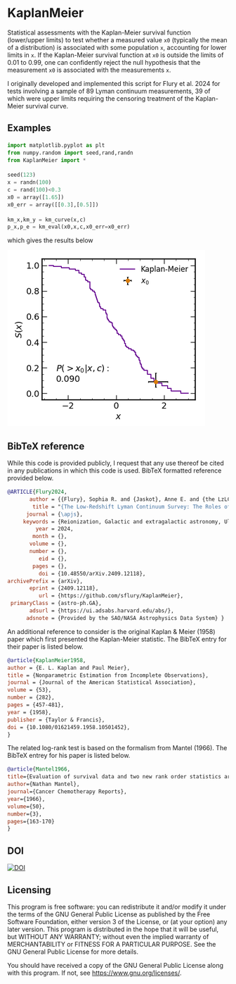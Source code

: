 # KaplanMeier

Statistical assessments with the Kaplan-Meier survival function (lower/upper 
limits) to test whether a measured value `x0` (typically the mean of a 
distribution) is associated with some population `x`, accounting for lower 
limits in `x`. If the Kaplan-Meier survival function at `x0` is outside the 
limits of 0.01 to 0.99, one can confidently reject the null hypothesis that 
the measurement `x0` is associated with the measurements `x`.

I originally developed and implemented this script for Flury et al. 2024
for tests involving a sample of 89 Lyman continuum measurements,
39 of which were upper limits requiring the censoring treatment of
the Kaplan-Meier survival curve.

## Examples
``` python
import matplotlib.pyplot as plt
from numpy.random import seed,rand,randn
from KaplanMeier import *

seed(123)
x = randn(100)
c = rand(100)<0.3
x0 = array([1.65])
x0_err = array([[0.3],[0.5]])

km_x,km_y = km_curve(x,c)
p_x,p_e = km_eval(x0,x,c,x0_err=x0_err)
```
which gives the results below

![image of Kaplan-Meier curve with test measurement](km_examp.png "example Kaplan-Meier test")


## BibTeX reference

While this code is provided publicly, I request that any use 
thereof be cited in any publications in which this code is used.
BibTeX formatted reference provided below.

``` bibtex
@ARTICLE{Flury2024,
       author = {{Flury}, Sophia R. and {Jaskot}, Anne E. and {the LzLCS Collaboration}},
        title = "{The Low-Redshift Lyman Continuum Survey: The Roles of Stellar Feedback and ISM Geometry in LyC Escape}",
      journal = {\apjs},
     keywords = {Reionization, Galactic and extragalactic astronomy, Ultraviolet astronomy, Hubble Space Telescope, 1383, 563, 1736, 761, Astrophysics - Astrophysics of Galaxies, Astrophysics - Cosmology and Nongalactic Astrophysics},
         year = 2024,
        month = {},
       volume = {},
       number = {},
          eid = {},
        pages = {},
          doi = {10.48550/arXiv.2409.12118},
archivePrefix = {arXiv},
       eprint = {2409.12118},
          url = {https://github.com/sflury/KaplanMeier},
 primaryClass = {astro-ph.GA},
       adsurl = {https://ui.adsabs.harvard.edu/abs/},
      adsnote = {Provided by the SAO/NASA Astrophysics Data System} }
```

An additional reference to consider is the original Kaplan & Meier (1958) paper 
which first presented the Kaplan-Meier statistic. The BibTeX entry for their
paper is listed below.

``` bibtex
@article{KaplanMeier1958,
author = {E. L. Kaplan and Paul Meier},
title = {Nonparametric Estimation from Incomplete Observations},
journal = {Journal of the American Statistical Association},
volume = {53},
number = {282},
pages = {457-481},
year = {1958},
publisher = {Taylor & Francis},
doi = {10.1080/01621459.1958.10501452},
}
```

The related log-rank test is based on the formalism from Mantel (1966). The
BibTeX entrey for his paper is listed below.

``` bibtex
@article{Mantel1966,
title={Evaluation of survival data and two new rank order statistics arising in its consideration},
author={Nathan Mantel},
journal={Cancer Chemotherapy Reports},
year={1966},
volume={50},
number={3},
pages={163-170}
}
```

## DOI

[![DOI](https://zenodo.org/badge/DOI/10.5281/zenodo.11406486.svg)](https://doi.org/10.5281/zenodo.11406486)

## Licensing
This program is free software: you can redistribute it and/or modify it under the terms of the GNU General Public License as published by the Free Software Foundation, either version 3 of the License, or (at your option) any later version. This program is distributed in the hope that it will be useful, but WITHOUT ANY WARRANTY; without even the implied warranty of MERCHANTABILITY or FITNESS FOR A PARTICULAR PURPOSE. See the GNU General Public License for more details.

You should have received a copy of the GNU General Public License along with this program. If not, see <https://www.gnu.org/licenses/>.
